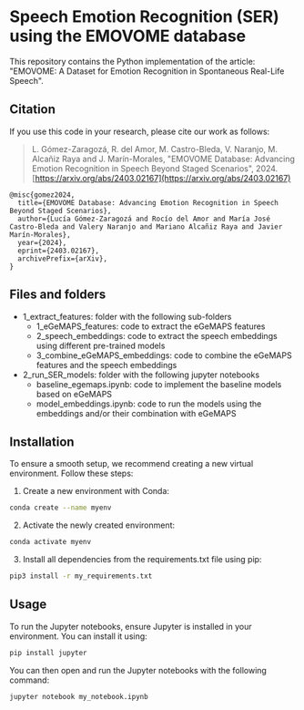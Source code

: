 # Speech Emotion Recognition (SER) using the EMOVOME database
This repository contains the Python implementation of the article: "EMOVOME: A Dataset for Emotion Recognition in Spontaneous Real-Life Speech".

## Citation
If you use this code in your research, please cite our work as follows:

> L. Gómez-Zaragozá, R. del Amor, M. Castro-Bleda, V. Naranjo, M. Alcañiz Raya and J. Marín-Morales, "EMOVOME Database: Advancing Emotion Recognition in Speech Beyond Staged Scenarios", 2024. [https://arxiv.org/abs/2403.02167](https://arxiv.org/abs/2403.02167)


```
@misc{gomez2024,
  title={EMOVOME Database: Advancing Emotion Recognition in Speech Beyond Staged Scenarios},
  author={Lucía Gómez-Zaragozá and Rocío del Amor and María José Castro-Bleda and Valery Naranjo and Mariano Alcañiz Raya and Javier Marín-Morales},
  year={2024},
  eprint={2403.02167},
  archivePrefix={arXiv},
}
```

## Files and folders
* 1_extract_features: folder with the following sub-folders
  * 1_eGeMAPS_features: code to extract the eGeMAPS features 
  * 2_speech_embeddings: code to extract the speech embeddings using different pre-trained models
  * 3_combine_eGeMAPS_embeddings: code to combine the eGeMAPS features and the speech embeddings
* 2_run_SER_models: folder with the following jupyter notebooks
  * baseline_egemaps.ipynb: code to implement the baseline models based on eGeMAPS
  * model_embeddings.ipynb: code to run the models using the embeddings and/or their combination with eGeMAPS


## Installation

To ensure a smooth setup, we recommend creating a new virtual environment. Follow these steps:

1. Create a new environment with Conda:

```bash
conda create --name myenv
```
2. Activate the newly created environment:

```bash
conda activate myenv
```

3. Install all dependencies from the requirements.txt file using pip:

```bash
pip3 install -r my_requirements.txt
```

## Usage

To run the Jupyter notebooks, ensure Jupyter is installed in your environment. You can install it using: 

```bash
pip install jupyter
```

You can then open and run the Jupyter notebooks with the following command:

```bash
jupyter notebook my_notebook.ipynb
```



